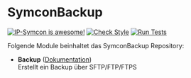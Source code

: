# SymconBackup
[![IP-Symcon is awesome!](https://img.shields.io/badge/IP--Symcon-6.3-blue.svg)](https://www.symcon.de)
[![Check Style](https://github.com/symcon/SymconBackup/workflows/Check%20Style/badge.svg)](https://github.com/symcon/SymconBackup/actions)
[![Run Tests](https://github.com/symcon/SymconBackup/workflows/Run%20Tests/badge.svg)](https://github.com/symcon/SymconBackup/actions)

Folgende Module beinhaltet das SymconBackup Repository:

- __Backup__ ([Dokumentation](https://github.com/symcon/SymconBackup/tree/master/Backup))  
    Erstellt ein Backup über SFTP/FTP/FTPS
